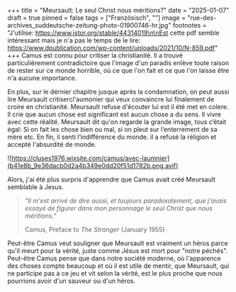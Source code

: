 +++
title = "Meursault: Le seul Christ nous méritions?"
date = "2025-01-07"
draft = true
pinned = false
tags = ["Französisch", ""]
image = "rue-des-archives_suddeutsche-zeitung-photo-01900746-hr.jpg"
footnotes = "J'utilise: https://www.jstor.org/stable/44314019\n\nEst cette pdf semble intéressant mais je n'a pas le temps de le lire: https://www.dpublication.com/wp-content/uploads/2021/10/N-859.pdf"
+++
Camus est connu pour critiser la christianité. Il a trouvé particulièrement contradictoire que l'image d'un paradis enlève toute raison de rester sur ce monde horrible, où ce que l'on fait et ce que l'on laisse être n'a aucune importance.

En plus, sur le dérnier chapitre jusque aprés la condamnation, on peut aussi lire Meursault critisercl'aumonier qui veux convaincre lui finalement de croire en christianité. Meursault refuse d'écouter lui est il été met en colere. Il crie que aucun chose est significant est aucun chose a du sens. Il vivre avec cette réalité. Meursault dit qu'on regarde la grande image, tous c‘était égal: Si on fait les chose bien ou mal, si on pleut sur l‘enterrement de sa mère etc. En fin, il senti l‘indifférence du monde. il a refusé la réligion et accepté l'absurdité de monde.

![https://cluses1976.wixsite.com/camus/avec-laumnier](b41e8b_9e36dacb0d2a4b349e0dd20f51d1782b.png.avif)

Alors, j'ai été plus surpris d'apprendre que Camus avait créé Meursault semblable à Jesus.

> *"Il m'est arrivé de dire aussi, et toujours paradoxalement, que j'avais essayé de figurer dans mon personnage le seul Christ que nous méritions."*
>
> Camus, Preface to *The Stranger* (January 1955)

Peut-être Camus veut souligner que Meursault est vraiment un héros parce qu'il meurt pour la vérité, juste comme Jésus est mort pour "notre péchés". Peut-être Camus pense que dans notre société moderne, où l'apparence des choses compte beaucoup et où il est utile de mentir, que Meursault, qui ne participe pas à ce jeu et vit selon la vérité, est le plus proche que nous pourrions avoir d'un sauveur ou d'un héros.
